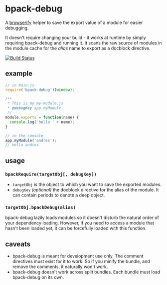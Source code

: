 # bpack-debug

A [browserify](https://github.com/substack/node-browserify) helper to save the export value of a module for easier debugging.

It doesn't require changing your build - it works at runtime by simply requiring bpack-debug and running it. It scans the raw source of modules in the module cache for the _alias_ name to export as a docblock directive.

[![Build Status](https://travis-ci.org/zertosh/bpack-debug.svg?branch=master&style=flat)](https://travis-ci.org/zertosh/bpack-debug)

## example

```js
// in main.js
require('bpack-debug')(window);
```

```js
/**
 * This is my my-module.js
 * @debugKey app.myModule
 */
module.exports = function(name) {
  console.log('hello ' + name);
}
```

```js
// in the console
app.myModule('andres');
// hello andres
```

## usage

### `bpackRequire(targetObj[, debugKey])`

* `targetObj` is the object to which you want to save the exported modules.
* `debugKey` _(optional)_ the docblock directive for the alias of the module. It can contain periods to denote a deep object.

### `targetObj.bpackDebug(alias)`

bpack-debug lazily loads modules so it doesn't disturb the natural order of your dependency loading. However, if you need to access a module that hasn't been loaded yet, it can be forcefully loaded with this function.

## caveats

* bpack-debug is meant for development use only. The comment directives must exist for it to work. So if you minify the bundle, and remove the comments, it naturally won't work.
* bpack-debug doesn't work across split bundles. Each bundle must load bpack-debug on its own.
